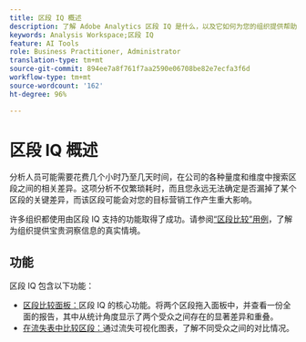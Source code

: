 ```yaml
---
title: 区段 IQ 概述
description: 了解 Adobe Analytics 区段 IQ 是什么，以及它如何为您的组织提供帮助。
keywords: Analysis Workspace;区段 IQ
feature: AI Tools
role: Business Practitioner, Administrator
translation-type: tm+mt
source-git-commit: 894ee7a8f761f7aa2590e06708be82e7ecfa3f6d
workflow-type: tm+mt
source-wordcount: '162'
ht-degree: 96%

---
```



# 区段 IQ 概述

分析人员可能需要花费几个小时乃至几天时间，在公司的各种量度和维度中搜索区段之间的相关差异。这项分析不仅繁琐耗时，而且您永远无法确定是否漏掉了某个区段的关键差异，而该区段可能会对您的目标营销工作产生重大影响。

许多组织都使用由区段 IQ 支持的功能取得了成功。请参阅[“区段比较”用例](c-panels/c-segment-comparison/segment-compare-use-cases.md)，了解为组织提供宝贵洞察信息的真实情境。

## 功能

区段 IQ 包含以下功能：

* [区段比较面板：](c-panels/c-segment-comparison/segment-comparison.md)区段 IQ 的核心功能。将两个区段拖入面板中，并查看一份全面的报告，其中从统计角度显示了两个受众之间存在的显著差异和重叠。
* [在流失表中比较区段：](visualizations/fallout/compare-segments-fallout.md)通过流失可视化图表，了解不同受众之间的对比情况。
